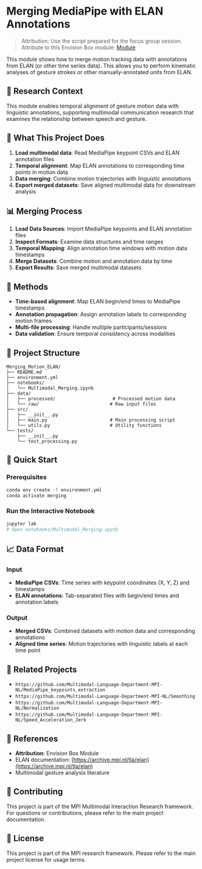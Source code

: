 # Merging MediaPipe with ELAN Annotations

> Attribution: Use the script prepared for the focus group session. Attribute to this Envision Box module: [Module](https://www.envisionbox.org/embedded_MergingMultimodal_inPython.html)

This module shows how to merge motion tracking data with annotations from ELAN (or other time series data). This allows you to perform kinematic analyses of gesture strokes or other manually-annotated units from ELAN.

## 🔬 Research Context

This module enables temporal alignment of gesture motion data with linguistic annotations, supporting multimodal communication research that examines the relationship between speech and gesture.

## 🎯 What This Project Does

1. **Load multimodal data**: Read MediaPipe keypoint CSVs and ELAN annotation files
2. **Temporal alignment**: Map ELAN annotations to corresponding time points in motion data
3. **Data merging**: Combine motion trajectories with linguistic annotations
4. **Export merged datasets**: Save aligned multimodal data for downstream analysis

## 📊 Merging Process

1. **Load Data Sources**: Import MediaPipe keypoints and ELAN annotation files
2. **Inspect Formats**: Examine data structures and time ranges
3. **Temporal Mapping**: Align annotation time windows with motion data timestamps
4. **Merge Datasets**: Combine motion and annotation data by time
5. **Export Results**: Save merged multimodal datasets

## 🔧 Methods

- **Time-based alignment**: Map ELAN begin/end times to MediaPipe timestamps
- **Annotation propagation**: Assign annotation labels to corresponding motion frames
- **Multi-file processing**: Handle multiple participants/sessions
- **Data validation**: Ensure temporal consistency across modalities

## 📁 Project Structure

```
Merging_Motion_ELAN/
├── README.md
├── environment.yml
├── notebooks/
│   └── Multimodal_Merging.ipynb
├── data/
│   ├── processed/                     # Processed motion data
│   └── raw/                          # Raw input files
├── src/
│   ├── __init__.py
│   ├── main.py                       # Main processing script
│   └── utils.py                      # Utility functions
└── tests/
    ├── __init__.py
    └── test_processing.py
```

## 🚀 Quick Start

### Prerequisites

```bash
conda env create -f environment.yml
conda activate merging
```

### Run the Interactive Notebook

```bash
jupyter lab
# Open notebooks/Multimodal_Merging.ipynb
```


## 📈 Data Format

### Input
- **MediaPipe CSVs**: Time series with keypoint coordinates (X, Y, Z) and timestamps
- **ELAN annotations**: Tab-separated files with begin/end times and annotation labels

### Output
- **Merged CSVs**: Combined datasets with motion data and corresponding annotations
- **Aligned time series**: Motion trajectories with linguistic labels at each time point

## 🔗 Related Projects

- `https://github.com/Multimodal-Language-Department-MPI-NL/MediaPipe_keypoints_extraction`
- `https://github.com/Multimodal-Language-Department-MPI-NL/Smoothing`
- `https://github.com/Multimodal-Language-Department-MPI-NL/Normalization`
- `https://github.com/Multimodal-Language-Department-MPI-NL/Speed_Acceleration_Jerk`

## 📖 References

- **Attribution**: Envision Box Module
- ELAN documentation: [https://archive.mpi.nl/tla/elan](https://archive.mpi.nl/tla/elan)
- Multimodal gesture analysis literature

## 🤝 Contributing

This project is part of the MPI Multimodal Interaction Research framework. For questions or contributions, please refer to the main project documentation.

## 📄 License

This project is part of the MPI research framework. Please refer to the main project license for usage terms.